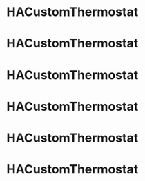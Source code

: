 # HACustomThermostat
# HACustomThermostat
# HACustomThermostat
# HACustomThermostat
# HACustomThermostat
# HACustomThermostat
